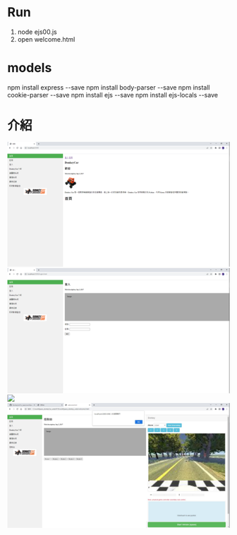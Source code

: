 # Run
1. node ejs00.js
2. open welcome.html

# models
npm install express --save
npm install body-parser --save
npm install cookie-parser --save
npm install ejs --save
npm install ejs-locals --save
 
# 介紹
![](figure/index.png)
![](figure/login.png)
![](figure/register.png)
![](figure/controll.jpg)
